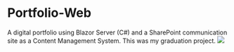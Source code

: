 # Portfolio-Web
A digital portfolio using Blazor Server (C#) and a SharePoint communication site as a Content Management System. This was my graduation project.
![](http://i.imgur.com/OUkLi.gif)
